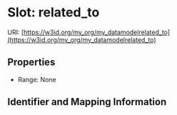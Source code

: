 # Slot: related_to

URI: [https://w3id.org/my_org/my_datamodelrelated_to](https://w3id.org/my_org/my_datamodelrelated_to)



<!-- no inheritance hierarchy -->


## Properties

 * Range: None



## Identifier and Mapping Information





